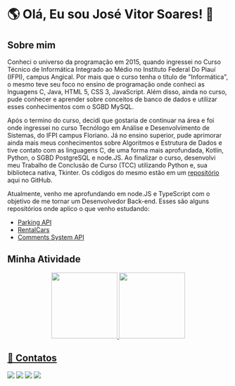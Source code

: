 # 🌎 Olá, Eu sou José Vitor Soares! 👋

## Sobre mim

Conheci o universo da programação em 2015, quando ingressei no Curso Técnico de Informática Integrado ao Médio no Instituto Federal Do Piauí (IFPI), campus Angical. Por mais que o curso tenha o título de "Informática", o mesmo teve seu foco no ensino de programação onde conheci as lnguagens C, Java, HTML 5, CSS 3, JavaScript. Além disso, ainda no curso, pude conhecer e aprender sobre conceitos de banco de dados e utilizar esses conhecimentos com o SGBD MySQL.

Após o termino do curso, decidi que gostaria de continuar na área e foi onde ingressei no curso Tecnólogo em Análise e Desenvolvimento de Sistemas, do IFPI campus Floriano. Já no ensino superior, pude aprimorar ainda mais meus conhecimentos sobre Algoritmos e Estrutura de Dados e tive contato com as linguagens C, de uma forma mais aprofundada, Kotlin, Python, o SGBD PostgreSQL e node.JS. Ao finalizar o curso, desenvolvi meu Trabalho de Conclusão de Curso (TCC) utilizando  Python e, sua biblioteca nativa, Tkinter. Os códigos do mesmo estão em um [repositório](https://github.com/josevitorsoares/shorextractor) aqui no GitHub.

Atualmente, venho me aprofundando em node.JS e TypeScript com o objetivo de me tornar um Desenvolvedor Back-end. Esses são alguns repositórios onde aplico o que venho estudando: 

- [Parking API](https://github.com/josevitorsoares/parking_api)
- [RentalCars](https://github.com/josevitorsoares/rental_cars)
- [Comments System API](https://github.com/josevitorsoares/challenge_-_system_comments)

## Minha Atividade

<div align="center">
  <a href="https://github.com/josevitorsoares">
  <img height="150em" src="https://github-readme-stats.vercel.app/api?username=josevitorsoares&show_icons=true&theme=vue-dark&include_all_commits=true&count_private=true"/>
  <img height="150em" src="https://github-readme-stats.vercel.app/api/top-langs/?username=josevitorsoares&layout=compact&langs_count=7&theme=vue-dark"/>
</div>

<!-- ## 🖥️ Algumas Tecnologias
<div style="display: inline_block"><br>
  <img align="center" alt="JVS-Node.JS" height="50" width="50" src="https://raw.githubusercontent.com/devicons/devicon/1119b9f84c0290e0f0b38982099a2bd027a48bf1/icons/nodejs/nodejs-original.svg">
  <img align="center" alt="JVS-TypeScript" height="40" width="40" src="https://raw.githubusercontent.com/devicons/devicon/1119b9f84c0290e0f0b38982099a2bd027a48bf1/icons/typescript/typescript-original.svg">
  <img align="center" alt="JVS-React" height="40" width="40" src="https://raw.githubusercontent.com/devicons/devicon/1119b9f84c0290e0f0b38982099a2bd027a48bf1/icons/react/react-original.svg">
   <img align="center" alt="JVS-Js" height="40" width="40" src="https://raw.githubusercontent.com/devicons/devicon/master/icons/javascript/javascript-plain.svg">
  <img align="center" alt="JVS-Java" height="50" width="50" src="https://cdn.jsdelivr.net/gh/devicons/devicon/icons/java/java-original.svg">
  <img align="center" alt="JVS-C" height="40" width="40" src="https://cdn.jsdelivr.net/gh/devicons/devicon/icons/c/c-original.svg">
</div> -->


## 📲 Contatos

<div>
  <a href="https://www.linkedin.com/in/josevitorsoares/" target="_blank"><img src="https://img.shields.io/badge/-LinkedIn-%230077B5?style=for-the-badge&logo=linkedin&logoColor=white" target="_blank"></a>
  <a href = "mailto:josevitorgoncalvessoares@gmail.com"><img src="https://img.shields.io/badge/-Gmail-%23333?style=for-the-badge&logo=gmail&logoColor=white" target="_blank"></a>
  <a href="https://instagram.com/jsevitorsoares" target="_blank"><img src="https://img.shields.io/badge/Instagram-E4405F?style=for-the-badge&logo=instagram&logoColor=white" target="_blank"></a>
 	<a href="https://twitter.com/JseVitorSoares" target="_blank"><img src="https://img.shields.io/badge/Twitter-1DA1F2?style=for-the-badge&logo=twitter&logoColor=white" target="_blank"></a>
</div>
